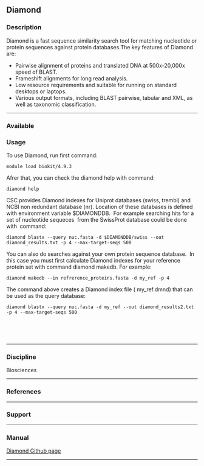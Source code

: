 ## Diamond

### Description

Diamond  is  a  fast  sequence similarity  search  tool  for  matching
nucleotide  or protein  sequences  against  protein databases.The  key
features of Diamond are:

-   Pairwise alignment of proteins  and translated DNA at 500x-20,000x
    speed of BLAST.
-   Frameshift alignments for long read analysis.
-   Low  resource requirements  and suitable  for running  on standard
    desktops or laptops.
-   Various output formats, including BLAST pairwise, tabular and XML,
    as well as taxonomic classification.

------------------------------------------------------------------------

### Available

### Usage

To use Diamond, run first command:

    module load biokit/4.9.3

Afrer that, you can check the diamond help with command:

    diamond help

CSC provides Diamond indexes for Uniprot databases (swiss, trembl) and
NCBI  non redundant  database  (nr). Location  of  these databases  is
defined with  environment variable $DIAMONDDB.  For  example searching
hits for  a set  of nucleotide sequeces   from the  SwissProt database
could be done with  command:

    diamond blastx --query nuc.fasta -d $DIAMONDDB/swiss --out diamond_results.txt -p 4 --max-target-seqs 500

You can also do searches  against your own protein sequence database. 
In  this  case you  must  first  calculate  Diamond indexes  for  your
reference protein set with command diamond makedb. For example:

    diamond makedb --in refrerence_proteins.fasta -d my_ref -p 4

The command  above creates a  Diamond index file (  my\_ref.dmnd) that
can be used as the query database:

    diamond blastx --query nuc.fasta -d my_ref --out diamond_results2.txt -p 4 --max-target-seqs 500

 

 

------------------------------------------------------------------------

### Discipline

Biosciences  

------------------------------------------------------------------------

### References

------------------------------------------------------------------------

### Support

------------------------------------------------------------------------

### Manual

[Diamond Github page]

------------------------------------------------------------------------

  [Diamond Github page]: https://github.com/bbuchfink/diamond
